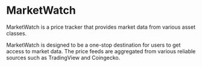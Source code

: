 # MarketWatch
MarketWatch is a price tracker that provides market data from various asset classes.

MarketWatch is designed to be a one-stop destination for users to get access to market data. The price feeds are aggregated from various reliable sources such as TradingView and Coingecko.

